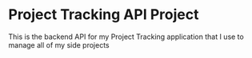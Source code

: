 # Project Tracking API Project
This is the backend API for my Project Tracking application that I use to manage all of my side projects